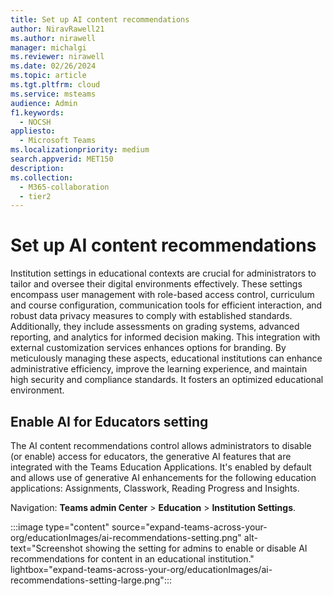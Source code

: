 ```yaml
---
title: Set up AI content recommendations
author: NiravRawell21
ms.author: nirawell
manager: michalgi
ms.reviewer: nirawell
ms.date: 02/26/2024
ms.topic: article
ms.tgt.pltfrm: cloud
ms.service: msteams
audience: Admin
f1.keywords: 
  - NOCSH
appliesto: 
  - Microsoft Teams
ms.localizationpriority: medium
search.appverid: MET150
description: 
ms.collection: 
  - M365-collaboration
  - tier2
---
```


# Set up AI content recommendations

Institution settings in educational contexts are crucial for administrators to tailor and oversee their digital environments effectively. These settings encompass user management with role-based access control, curriculum and course configuration, communication tools for efficient interaction, and robust data privacy measures to comply with established standards. Additionally, they include assessments on grading systems, advanced reporting, and analytics for informed decision making. This integration with external customization services enhances options for branding. By meticulously managing these aspects, educational institutions can enhance administrative efficiency, improve the learning experience, and maintain high security and compliance standards. It fosters an optimized educational environment.

## Enable AI for Educators setting

The AI content recommendations control allows administrators to disable (or enable) access for educators, the generative AI features that are integrated with the Teams Education Applications. It's enabled by default and allows use of generative AI enhancements for the following education applications: Assignments, Classwork, Reading Progress and Insights.

Navigation: **Teams admin Center** > **Education** > **Institution Settings**.

:::image type="content" source="expand-teams-across-your-org/educationImages/ai-recommendations-setting.png" alt-text="Screenshot showing the setting for admins to enable or disable AI recommendations for content in an educational institution." lightbox="expand-teams-across-your-org/educationImages/ai-recommendations-setting-large.png":::
